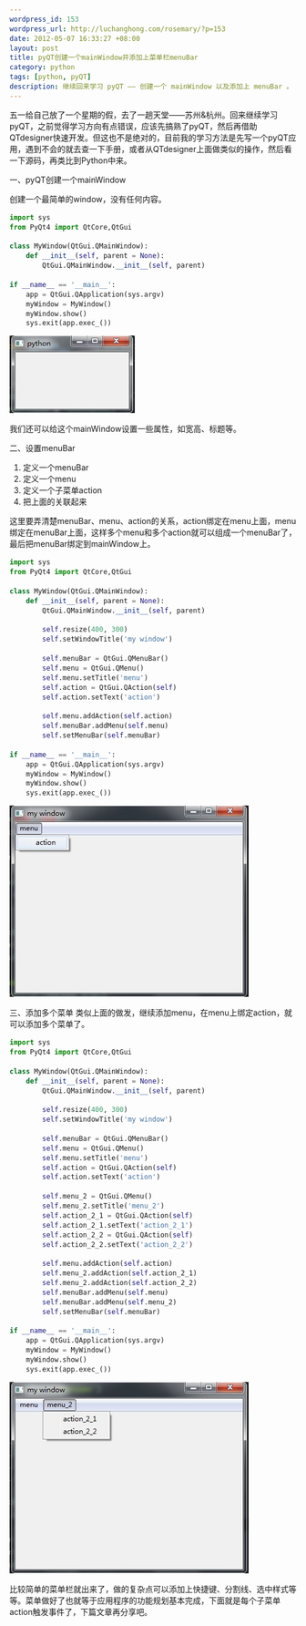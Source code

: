 ```yaml
--- 
wordpress_id: 153
wordpress_url: http://luchanghong.com/rosemary/?p=153
date: 2012-05-07 16:33:27 +08:00
layout: post
title: pyQT创建一个mainWindow并添加上菜单栏menuBar
category: python
tags: [python, pyQT]
description: 继续回来学习 pyQT —— 创建一个 mainWindow 以及添加上 menuBar 。
---
```

五一给自己放了一个星期的假，去了一趟天堂——苏州&amp;杭州。回来继续学习pyQT，之前觉得学习方向有点错误，应该先搞熟了pyQT，然后再借助QTdesigner快速开发。但这也不是绝对的，目前我的学习方法是先写一个pyQT应用，遇到不会的就去查一下手册，或者从QTdesigner上面做类似的操作，然后看一下源码，再类比到Python中来。

一、pyQT创建一个mainWindow

创建一个最简单的window，没有任何内容。

```python
import sys
from PyQt4 import QtCore,QtGui

class MyWindow(QtGui.QMainWindow):
    def __init__(self, parent = None):
        QtGui.QMainWindow.__init__(self, parent)

if __name__ == '__main__':
    app = QtGui.QApplication(sys.argv)
    myWindow = MyWindow()
    myWindow.show()
    sys.exit(app.exec_())
```

<a href="/upload/2012/05/mainwindow1.jpg"><img class="alignnone size-full wp-image-154" title="mainwindow1" src="/upload/2012/05/mainwindow1.jpg" alt="" width="220" height="136" /></a>

我们还可以给这个mainWindow设置一些属性，如宽高、标题等。

二、设置menuBar
<ol>
	<li>定义一个menuBar</li>
	<li>定义一个menu</li>
	<li>定义一个子菜单action</li>
	<li>把上面的关联起来</li>
</ol>

这里要弄清楚menuBar、menu、action的关系，action绑定在menu上面，menu绑定在menuBar上面，这样多个menu和多个action就可以组成一个menuBar了，最后把menuBar绑定到mainWindow上。

```python
import sys
from PyQt4 import QtCore,QtGui

class MyWindow(QtGui.QMainWindow):
    def __init__(self, parent = None):
        QtGui.QMainWindow.__init__(self, parent)

        self.resize(400, 300)
        self.setWindowTitle('my window')

        self.menuBar = QtGui.QMenuBar()
        self.menu = QtGui.QMenu()
        self.menu.setTitle('menu')
        self.action = QtGui.QAction(self)
        self.action.setText('action')

        self.menu.addAction(self.action)
        self.menuBar.addMenu(self.menu)
        self.setMenuBar(self.menuBar)

if __name__ == '__main__':
    app = QtGui.QApplication(sys.argv)
    myWindow = MyWindow()
    myWindow.show()
    sys.exit(app.exec_())
```

<a href="/upload/2012/05/mainwindow2.jpg"><img class="alignnone size-full wp-image-156" title="mainwindow2" src="/upload/2012/05/mainwindow2.jpg" alt="" width="420" height="336" /></a>

三、添加多个菜单
类似上面的做发，继续添加menu，在menu上绑定action，就可以添加多个菜单了。

```python
import sys
from PyQt4 import QtCore,QtGui

class MyWindow(QtGui.QMainWindow):
    def __init__(self, parent = None):
        QtGui.QMainWindow.__init__(self, parent)

        self.resize(400, 300)
        self.setWindowTitle('my window')

        self.menuBar = QtGui.QMenuBar()
        self.menu = QtGui.QMenu()
        self.menu.setTitle('menu')
        self.action = QtGui.QAction(self)
        self.action.setText('action')

        self.menu_2 = QtGui.QMenu()
        self.menu_2.setTitle('menu_2')
        self.action_2_1 = QtGui.QAction(self)
        self.action_2_1.setText('action_2_1')
        self.action_2_2 = QtGui.QAction(self)
        self.action_2_2.setText('action_2_2')

        self.menu.addAction(self.action)
        self.menu_2.addAction(self.action_2_1)
        self.menu_2.addAction(self.action_2_2)
        self.menuBar.addMenu(self.menu)
        self.menuBar.addMenu(self.menu_2)
        self.setMenuBar(self.menuBar)

if __name__ == '__main__':
    app = QtGui.QApplication(sys.argv)
    myWindow = MyWindow()
    myWindow.show()
    sys.exit(app.exec_())
```

<a href="/upload/2012/05/mainwindow3.jpg"><img class="alignnone size-full wp-image-155" title="mainwindow3" src="/upload/2012/05/mainwindow3.jpg" alt="" width="420" height="336" /></a>

比较简单的菜单栏就出来了，做的复杂点可以添加上快捷键、分割线、选中样式等等。菜单做好了也就等于应用程序的功能规划基本完成，下面就是每个子菜单action触发事件了，下篇文章再分享吧。
